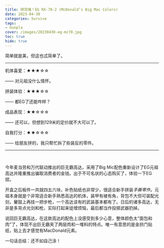 ```yaml
---
title: 拼完咯！EG RX-78-2 (McDonald’s Big Mac Colors)
date: 2023-04-30
categories: Survive
tags: 
- Gunpla
cover: /images/20230430-eg-mc78.jpg
toc: true
hide: true
---
```

简单就是美，但这也忒简单了。

<!--more-->

___

机体喜爱：★★★☆☆

—— 对元祖没什么情怀。

拼装体验：★★★☆☆

—— 都EG了还能咋样？

成品表现：★★☆☆☆

—— 还可以，但想到129米的定价就不大可以了。

自我打分：★★☆☆☆

—— 给朋友拼的，我只帮忙拆了些装反的零件。

---

<br/>

今年麦当劳和万代联动推出的巨无霸高达，采用了Big Mic配色重新设计了EG元祖高达并隆重推出骗取消费者的金钱。出于不可名状的心态购买了，体验一下EG捏。

开盒之后板件一共就四五六块，补色贴纸也非常少，很适合新手拼装*手撕零件*。元祖本身就是个非常适合新手熟悉高达的机体，装甲有棱有角，背包不大但可装配光剑，鼙鼓上再挂一把步枪，一个高达该有的武装基本都有了。日后的诸多高达，无非是多背点光剑和枪，实际打起来徒增烦恼，最后都当作投掷武器扔掉。

说回巨无霸高达，在这款高达的配色上没感受到多少心意，整体颜色太“面包和肉”了，体现不出巨无霸夹了两层肉和一堆料的特点。唯一有意思的是金拱门贴纸，贴上去才感觉有MacDonald元素。

一句话总结：还不如自己涂！

<br/>